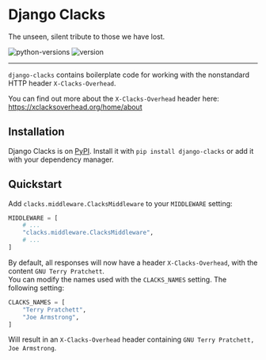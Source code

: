 # Django Clacks
The unseen, silent tribute to those we have lost.


![python-versions](https://img.shields.io/pypi/pyversions/django-clacks) ![version](http://img.shields.io/pypi/v/django-clacks.svg?maxAge=3600)
<hr>

`django-clacks` contains boilerplate code for working with the nonstandard HTTP header `X-Clacks-Overhead`.

You can find out more about the `X-Clacks-Overhead` header here: https://xclacksoverhead.org/home/about


## Installation
Django Clacks is on [PyPI](https://pypi.org/project/django-clacks/). Install it with `pip install django-clacks` or add it with your dependency manager.



## Quickstart
Add `clacks.middleware.ClacksMiddleware` to your `MIDDLEWARE` setting:
```py
MIDDLEWARE = [
    # ...
    "clacks.middleware.ClacksMiddleware",
    # ...
]
```
By default, all responses will now have a header `X-Clacks-Overhead`, with the content `GNU Terry Pratchett`. <br>
You can modify the names used with the `CLACKS_NAMES` setting. The following setting:
```py
CLACKS_NAMES = [
    "Terry Pratchett",
    "Joe Armstrong",
]
```
Will result in an `X-Clacks-Overhead` header containing `GNU Terry Pratchett, Joe Armstrong`.

